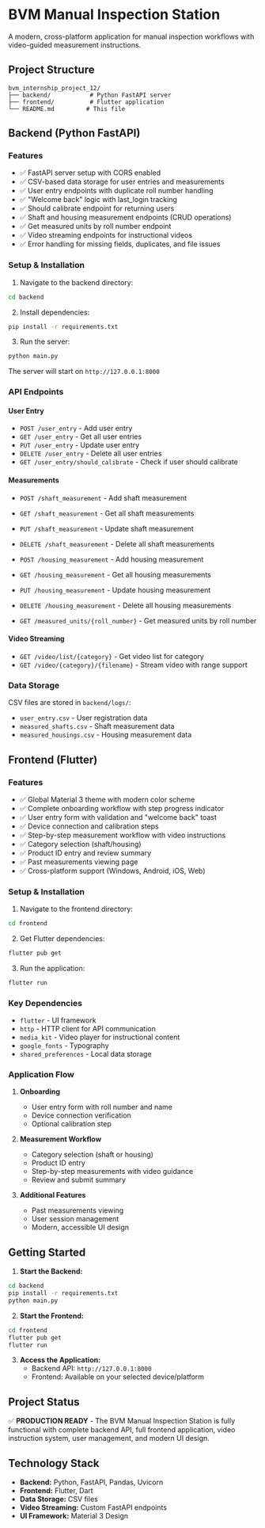 # BVM Manual Inspection Station

A modern, cross-platform application for manual inspection workflows with video-guided measurement instructions.

## Project Structure

```
bvm_internship_project_12/
├── backend/           # Python FastAPI server
├── frontend/          # Flutter application
└── README.md         # This file
```

## Backend (Python FastAPI)

### Features
- ✅ FastAPI server setup with CORS enabled
- ✅ CSV-based data storage for user entries and measurements
- ✅ User entry endpoints with duplicate roll number handling
- ✅ "Welcome back" logic with last_login tracking
- ✅ Should calibrate endpoint for returning users
- ✅ Shaft and housing measurement endpoints (CRUD operations)
- ✅ Get measured units by roll number endpoint
- ✅ Video streaming endpoints for instructional videos
- ✅ Error handling for missing fields, duplicates, and file issues

### Setup & Installation

1. Navigate to the backend directory:
```bash
cd backend
```

2. Install dependencies:
```bash
pip install -r requirements.txt
```

3. Run the server:
```bash
python main.py
```

The server will start on `http://127.0.0.1:8000`

### API Endpoints

#### User Entry
- `POST /user_entry` - Add user entry
- `GET /user_entry` - Get all user entries
- `PUT /user_entry` - Update user entry
- `DELETE /user_entry` - Delete all user entries
- `GET /user_entry/should_calibrate` - Check if user should calibrate

#### Measurements
- `POST /shaft_measurement` - Add shaft measurement
- `GET /shaft_measurement` - Get all shaft measurements
- `PUT /shaft_measurement` - Update shaft measurement
- `DELETE /shaft_measurement` - Delete all shaft measurements

- `POST /housing_measurement` - Add housing measurement
- `GET /housing_measurement` - Get all housing measurements
- `PUT /housing_measurement` - Update housing measurement
- `DELETE /housing_measurement` - Delete all housing measurements

- `GET /measured_units/{roll_number}` - Get measured units by roll number

#### Video Streaming
- `GET /video/list/{category}` - Get video list for category
- `GET /video/{category}/{filename}` - Stream video with range support

### Data Storage
CSV files are stored in `backend/logs/`:
- `user_entry.csv` - User registration data
- `measured_shafts.csv` - Shaft measurement data
- `measured_housings.csv` - Housing measurement data

## Frontend (Flutter)

### Features
- ✅ Global Material 3 theme with modern color scheme
- ✅ Complete onboarding workflow with step progress indicator
- ✅ User entry form with validation and "welcome back" toast
- ✅ Device connection and calibration steps
- ✅ Step-by-step measurement workflow with video instructions
- ✅ Category selection (shaft/housing)
- ✅ Product ID entry and review summary
- ✅ Past measurements viewing page
- ✅ Cross-platform support (Windows, Android, iOS, Web)

### Setup & Installation

1. Navigate to the frontend directory:
```bash
cd frontend
```

2. Get Flutter dependencies:
```bash
flutter pub get
```

3. Run the application:
```bash
flutter run
```

### Key Dependencies
- `flutter` - UI framework
- `http` - HTTP client for API communication
- `media_kit` - Video player for instructional content
- `google_fonts` - Typography
- `shared_preferences` - Local data storage

### Application Flow

1. **Onboarding**
   - User entry form with roll number and name
   - Device connection verification
   - Optional calibration step

2. **Measurement Workflow**
   - Category selection (shaft or housing)
   - Product ID entry
   - Step-by-step measurements with video guidance
   - Review and submit summary

3. **Additional Features**
   - Past measurements viewing
   - User session management
   - Modern, accessible UI design

## Getting Started

1. **Start the Backend:**
```bash
cd backend
pip install -r requirements.txt
python main.py
```

2. **Start the Frontend:**
```bash
cd frontend
flutter pub get
flutter run
```

3. **Access the Application:**
   - Backend API: `http://127.0.0.1:8000`
   - Frontend: Available on your selected device/platform

## Project Status

✅ **PRODUCTION READY** - The BVM Manual Inspection Station is fully functional with complete backend API, full frontend application, video instruction system, user management, and modern UI design.

## Technology Stack

- **Backend:** Python, FastAPI, Pandas, Uvicorn
- **Frontend:** Flutter, Dart
- **Data Storage:** CSV files
- **Video Streaming:** Custom FastAPI endpoints
- **UI Framework:** Material 3 Design
